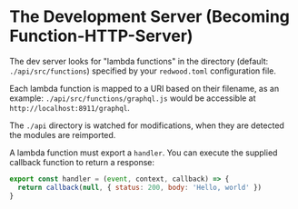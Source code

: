 # The Development Server (Becoming Function-HTTP-Server)

The dev server looks for "lambda functions" in the directory
(default: `./api/src/functions`) specified by your `redwood.toml`
configuration file.

Each lambda function is mapped to a URI based on their filename, as
an example: `./api/src/functions/graphql.js` would be accessible
at `http://localhost:8911/graphql`.

The `./api` directory is watched for modifications, when they are
detected the modules are reimported.

A lambda function must export a `handler`. You can execute the
supplied callback function to return a response:

```js
export const handler = (event, context, callback) => {
  return callback(null, { status: 200, body: 'Hello, world' })
}
```
